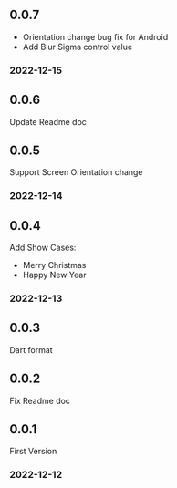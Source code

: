 ## 0.0.7

- Orientation change bug fix for Android
- Add Blur Sigma control value

### 2022-12-15

## 0.0.6

Update Readme doc

## 0.0.5

Support Screen Orientation change

### 2022-12-14

## 0.0.4

Add Show Cases:
- Merry Christmas 
- Happy New Year
### 2022-12-13

## 0.0.3

Dart format

## 0.0.2

Fix Readme doc


## 0.0.1

First Version

### 2022-12-12